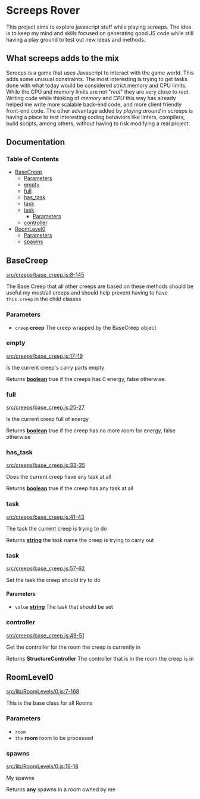 # Screeps Rover

This project aims to explore javascript stuff while playing screeps. The idea is
to keep my mind and skills focused on generating good JS code while still having
a play ground to test out new ideas and methods.

## What screeps adds to the mix

Screeps is a game that uses Javascript to interact with the game world. This
adds some unusual constraints. The most interesting is trying to get tasks done
with what today would be considered strict memory and CPU limits. While the CPU
and memory limits are not "_real_" they are very close to _real_. Writing code
while thinking of _memory_ and _CPU_ this way has already helped me write more
scalable back-end code, and more client friendly front-end code. The other
advantage added by _playing around_ in screeps is having a place to test
interesting coding behaviors like linters, compilers, build scripts, among
others, without having to risk modifying a real project.

## Documentation
<!-- Generated by documentation.js. Update this documentation by updating the source code. -->

### Table of Contents

*   [BaseCreep][1]
    *   [Parameters][2]
    *   [empty][3]
    *   [full][4]
    *   [has\_task][5]
    *   [task][6]
    *   [task][7]
        *   [Parameters][8]
    *   [controller][9]
*   [RoomLevel0][10]
    *   [Parameters][11]
    *   [spawns][12]

## BaseCreep

[src/creeps/base\_creep.js:8-145][13]

The Base Creep that all other creeps are based on
these methods should be useful my most/all creeps and should
help prevent having to have `this.creep` in the child classes

### Parameters

*   `creep` **creep** The creep wrapped by the BaseCreep object

### empty

[src/creeps/base\_creep.js:17-19][14]

Is the current creep's carry parts empty

Returns **[boolean][15]** true if the creeps has 0 energy, false otherwise.

### full

[src/creeps/base\_creep.js:25-27][16]

Is the current creep full of energy

Returns **[boolean][15]** true if the creep has no more room for energy, false otherwise

### has\_task

[src/creeps/base\_creep.js:33-35][17]

Does the current creep have any task at all

Returns **[boolean][15]** true if the creep has any task at all

### task

[src/creeps/base\_creep.js:41-43][18]

The task the current creep is trying to do

Returns **[string][19]** the task name the creep is trying to carry out

### task

[src/creeps/base\_creep.js:57-62][20]

Set the task the creep should try to do

#### Parameters

*   `value` **[string][19]** The task that should be set

### controller

[src/creeps/base\_creep.js:49-51][21]

Get the controller for the room the creep is currently in

Returns **StructureController** The controller that is in the room the creep is in

## RoomLevel0

[src/lib/RoomLevels/0.js:7-168][22]

This is the base class for all Rooms

### Parameters

*   `room` &#x20;
*   `the` **room** room to be processed

### spawns

[src/lib/RoomLevels/0.js:16-18][23]

My spawns

Returns **any** spawns in a room owned by me

[1]: #basecreep

[2]: #parameters

[3]: #empty

[4]: #full

[5]: #has_task

[6]: #task

[7]: #task-1

[8]: #parameters-1

[9]: #controller

[10]: #roomlevel0

[11]: #parameters-2

[12]: #spawns

[13]: https://github.com/coteyr/screeps-rover/blob/adfae647d74190e7173a5d7fc3ee8655810578d5/src/creeps/base_creep.js#L8-L145 "Source code on GitHub"

[14]: https://github.com/coteyr/screeps-rover/blob/adfae647d74190e7173a5d7fc3ee8655810578d5/src/creeps/base_creep.js#L17-L19 "Source code on GitHub"

[15]: https://developer.mozilla.org/docs/Web/JavaScript/Reference/Global_Objects/Boolean

[16]: https://github.com/coteyr/screeps-rover/blob/adfae647d74190e7173a5d7fc3ee8655810578d5/src/creeps/base_creep.js#L25-L27 "Source code on GitHub"

[17]: https://github.com/coteyr/screeps-rover/blob/adfae647d74190e7173a5d7fc3ee8655810578d5/src/creeps/base_creep.js#L33-L35 "Source code on GitHub"

[18]: https://github.com/coteyr/screeps-rover/blob/adfae647d74190e7173a5d7fc3ee8655810578d5/src/creeps/base_creep.js#L41-L43 "Source code on GitHub"

[19]: https://developer.mozilla.org/docs/Web/JavaScript/Reference/Global_Objects/String

[20]: https://github.com/coteyr/screeps-rover/blob/adfae647d74190e7173a5d7fc3ee8655810578d5/src/creeps/base_creep.js#L57-L62 "Source code on GitHub"

[21]: https://github.com/coteyr/screeps-rover/blob/adfae647d74190e7173a5d7fc3ee8655810578d5/src/creeps/base_creep.js#L49-L51 "Source code on GitHub"

[22]: https://github.com/coteyr/screeps-rover/blob/adfae647d74190e7173a5d7fc3ee8655810578d5/src/lib/RoomLevels/0.js#L7-L168 "Source code on GitHub"

[23]: https://github.com/coteyr/screeps-rover/blob/adfae647d74190e7173a5d7fc3ee8655810578d5/src/lib/RoomLevels/0.js#L16-L18 "Source code on GitHub"
